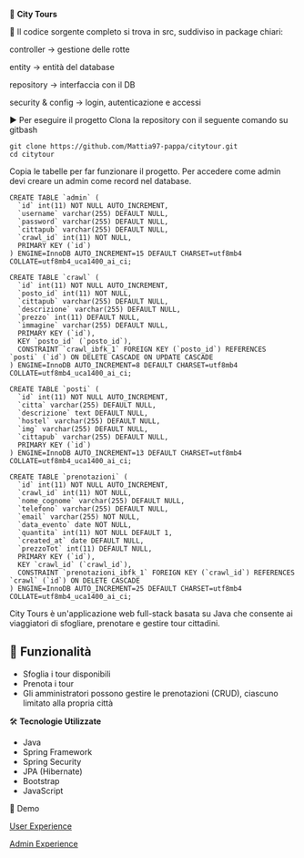 🌃 **City Tours**



👀 Il codice sorgente completo si trova in src, suddiviso in package chiari:

controller → gestione delle rotte

entity → entità del database

repository → interfaccia con il DB

security & config → login, autenticazione e accessi

▶️ Per eseguire il progetto Clona la repository con il seguente comando su gitbash

```codice
git clone https://github.com/Mattia97-pappa/citytour.git
cd citytour
```


Copia le tabelle per far funzionare il progetto. Per accedere come admin devi creare un admin come record nel database.

```admin
CREATE TABLE `admin` (
  `id` int(11) NOT NULL AUTO_INCREMENT,
  `username` varchar(255) DEFAULT NULL,
  `password` varchar(255) DEFAULT NULL,
  `cittapub` varchar(255) DEFAULT NULL,
  `crawl_id` int(11) NOT NULL,
  PRIMARY KEY (`id`)
) ENGINE=InnoDB AUTO_INCREMENT=15 DEFAULT CHARSET=utf8mb4 COLLATE=utf8mb4_uca1400_ai_ci;
```
```crawl
CREATE TABLE `crawl` (
  `id` int(11) NOT NULL AUTO_INCREMENT,
  `posto_id` int(11) NOT NULL,
  `cittapub` varchar(255) DEFAULT NULL,
  `descrizione` varchar(255) DEFAULT NULL,
  `prezzo` int(11) DEFAULT NULL,
  `immagine` varchar(255) DEFAULT NULL,
  PRIMARY KEY (`id`),
  KEY `posto_id` (`posto_id`),
  CONSTRAINT `crawl_ibfk_1` FOREIGN KEY (`posto_id`) REFERENCES `posti` (`id`) ON DELETE CASCADE ON UPDATE CASCADE
) ENGINE=InnoDB AUTO_INCREMENT=8 DEFAULT CHARSET=utf8mb4 COLLATE=utf8mb4_uca1400_ai_ci;
```
```posti
CREATE TABLE `posti` (
  `id` int(11) NOT NULL AUTO_INCREMENT,
  `citta` varchar(255) DEFAULT NULL,
  `descrizione` text DEFAULT NULL,
  `hostel` varchar(255) DEFAULT NULL,
  `img` varchar(255) DEFAULT NULL,
  `cittapub` varchar(255) DEFAULT NULL,
  PRIMARY KEY (`id`)
) ENGINE=InnoDB AUTO_INCREMENT=13 DEFAULT CHARSET=utf8mb4 COLLATE=utf8mb4_uca1400_ai_ci;
```
```prenotazioni
CREATE TABLE `prenotazioni` (
  `id` int(11) NOT NULL AUTO_INCREMENT,
  `crawl_id` int(11) NOT NULL,
  `nome_cognome` varchar(255) DEFAULT NULL,
  `telefono` varchar(255) DEFAULT NULL,
  `email` varchar(255) NOT NULL,
  `data_evento` date NOT NULL,
  `quantita` int(11) NOT NULL DEFAULT 1,
  `created_at` date DEFAULT NULL,
  `prezzoTot` int(11) DEFAULT NULL,
  PRIMARY KEY (`id`),
  KEY `crawl_id` (`crawl_id`),
  CONSTRAINT `prenotazioni_ibfk_1` FOREIGN KEY (`crawl_id`) REFERENCES `crawl` (`id`) ON DELETE CASCADE
) ENGINE=InnoDB AUTO_INCREMENT=25 DEFAULT CHARSET=utf8mb4 COLLATE=utf8mb4_uca1400_ai_ci;
```



City Tours è un'applicazione web full-stack basata su Java che consente ai viaggiatori di sfogliare, prenotare e gestire tour cittadini.



## 📌 **Funzionalità**

- Sfoglia i tour disponibili  
- Prenota i tour  
- Gli amministratori possono gestire le prenotazioni (CRUD), ciascuno limitato alla propria città



🛠️ **Tecnologie Utilizzate**

- Java  
- Spring Framework  
- Spring Security  
- JPA (Hibernate)  
- Bootstrap  
- JavaScript



 🎥 Demo



  
  [User Experience ](https://vimeo.com/1076039561)


  [Admin Experience](https://vimeo.com/1076034611)

